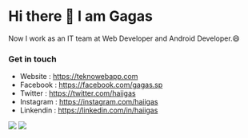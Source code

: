# Hi there 👋 I am Gagas
Now I work as an IT team at Web Developer and Android Developer.😄

### Get in touch
- Website : https://teknowebapp.com
- Facebook : https://facebook.com/gagas.sp
- Twitter : https://twitter.com/haiigas
- Instagram : https://instagram.com/haiigas
- Linkendin : https://linkedin.com/in/haiigas

<a href=""><img src="https://github-readme-stats.vercel.app/api/top-langs/?username=haiigas&layout=compact"></a>
<a href=""><img src="https://github-readme-stats.vercel.app/api?username=haiigas&show_icons=true"></a>
